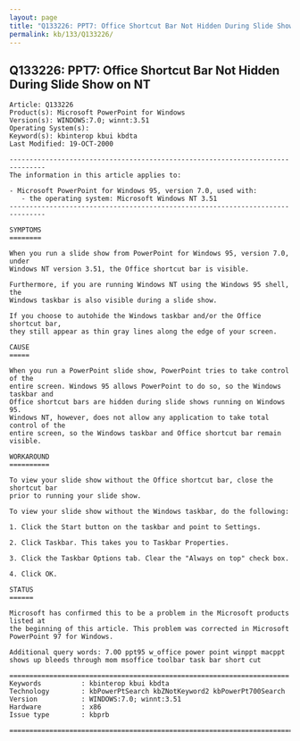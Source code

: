 ```yaml
---
layout: page
title: "Q133226: PPT7: Office Shortcut Bar Not Hidden During Slide Show on NT"
permalink: kb/133/Q133226/
---
```


## Q133226: PPT7: Office Shortcut Bar Not Hidden During Slide Show on NT

	Article: Q133226
	Product(s): Microsoft PowerPoint for Windows
	Version(s): WINDOWS:7.0; winnt:3.51
	Operating System(s): 
	Keyword(s): kbinterop kbui kbdta
	Last Modified: 19-OCT-2000
	
	-------------------------------------------------------------------------------
	The information in this article applies to:
	
	- Microsoft PowerPoint for Windows 95, version 7.0, used with:
	   - the operating system: Microsoft Windows NT 3.51 
	-------------------------------------------------------------------------------
	
	SYMPTOMS
	========
	
	When you run a slide show from PowerPoint for Windows 95, version 7.0, under
	Windows NT version 3.51, the Office shortcut bar is visible.
	
	Furthermore, if you are running Windows NT using the Windows 95 shell, the
	Windows taskbar is also visible during a slide show.
	
	If you choose to autohide the Windows taskbar and/or the Office shortcut bar,
	they still appear as thin gray lines along the edge of your screen.
	
	CAUSE
	=====
	
	When you run a PowerPoint slide show, PowerPoint tries to take control of the
	entire screen. Windows 95 allows PowerPoint to do so, so the Windows taskbar and
	Office shortcut bars are hidden during slide shows running on Windows 95.
	Windows NT, however, does not allow any application to take total control of the
	entire screen, so the Windows taskbar and Office shortcut bar remain visible.
	
	WORKAROUND
	==========
	
	To view your slide show without the Office shortcut bar, close the shortcut bar
	prior to running your slide show.
	
	To view your slide show without the Windows taskbar, do the following:
	
	1. Click the Start button on the taskbar and point to Settings.
	
	2. Click Taskbar. This takes you to Taskbar Properties.
	
	3. Click the Taskbar Options tab. Clear the "Always on top" check box.
	
	4. Click OK.
	
	STATUS
	======
	
	Microsoft has confirmed this to be a problem in the Microsoft products listed at
	the beginning of this article. This problem was corrected in Microsoft
	PowerPoint 97 for Windows.
	
	Additional query words: 7.0O ppt95 w_office power point winppt macppt shows up bleeds through mom msoffice toolbar task bar short cut
	
	======================================================================
	Keywords          : kbinterop kbui kbdta 
	Technology        : kbPowerPtSearch kbZNotKeyword2 kbPowerPt700Search
	Version           : WINDOWS:7.0; winnt:3.51
	Hardware          : x86
	Issue type        : kbprb
	
	=============================================================================
	
